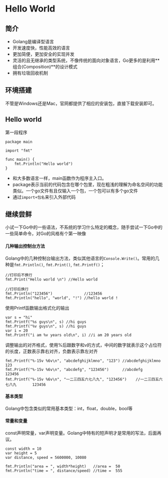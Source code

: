 # Hello World

## 简介
* Golang是编译型语言
* 开发速度快，性能高效的语言
* 更加简便，更加安全的实现并发
* 灵活的且无继承的类型系统，不像传统的面向对象语言，Go更多的是利用**组合(Composition)**的设计模式
* 拥有垃圾回收机制

## 环境搭建
不管是Windows还是Mac，官网都提供了相应的安装包，直接下载安装即可。

## Hello world
第一段程序
```
package main

import "fmt"

func main() {
	fmt.Println("Hello world")
}
```
* 和大多数语言一样，main函数作为程序主入口。
* package表示当前的代码包含在哪个包里，现在粗浅的理解为命名空间的功能类似。一个go文件有且仅输入一个包，一个包可以有多个go文件
* 通过`import+包名`来引入外部代码

## 继续尝鲜
小试一下Go中的一些语法，不系统的学习什么特定的概念，随手尝试一下Go中的一些简单命令，对Go的风格有个第一映像
#### 几种输出控制台方法
Golang中的几种控制台输出方法，类似其他语言的`Console.Write()`。常用的几种是`fmt.Println()`, `fmt.Print()`, `fmt.Printf()`；
```
//打印后不换行
fmt.Print("Hello world \n") //Hello world

//打印后换行
fmt.Println("123456")              //123456
fmt.Println("hello", "world", "!") //hello world !
```
使用Printf函数输出格式化的输出
```
var s = "hi"
fmt.Printf("%s guys\n", s) //hi guys
fmt.Printf("%v guys\n", s) //hi guys
var i = 20
fmt.Printf("i am %v years old\n", i) //i am 20 years old
```
调整输出的对齐格式，使用%后跟数字和v的方式，中间的数字就表示这个占位符的长度，正数表示靠右对齐，负数表示靠左对齐
```
fmt.Printf("%-15v %6v\n", "abcdefghijklmno", "123") //abcdefghijklmno    123
fmt.Printf("%-15v %6v\n", "abcdefg", "123456")      //abcdefg         123456
fmt.Printf("%-15v %6v\n", "一二三四五六七八九", "123456")    //一二三四五六七八九       123456
```
#### 基本类型
Golang中包含类似的常用基本类型：int，float，double，bool等

#### 常量和变量
const声明常量，var声明变量。Golang中特有的短声明才是常用的写法，后面再议。
```
const width = 10
var height = 5
var distance, speed = 5600000, 10080

fmt.Println("area = ", width*height)   //area =  50
fmt.Println("time = ", distance/speed) //time =  555
```